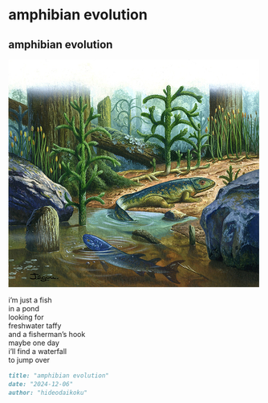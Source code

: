 # amphibian evolution

## amphibian evolution
![amphibian evolution](images/amphibian%20evolution.jpeg)

i’m just a fish<br/>
in a pond<br/>
looking for<br/>
freshwater taffy<br/>
and a fisherman’s hook<br/>
maybe one day<br/>
i’ll find a waterfall<br/>
to jump over

```markdown
title: "amphibian evolution"
date: "2024-12-06"
author: "hideodaikoku"
```